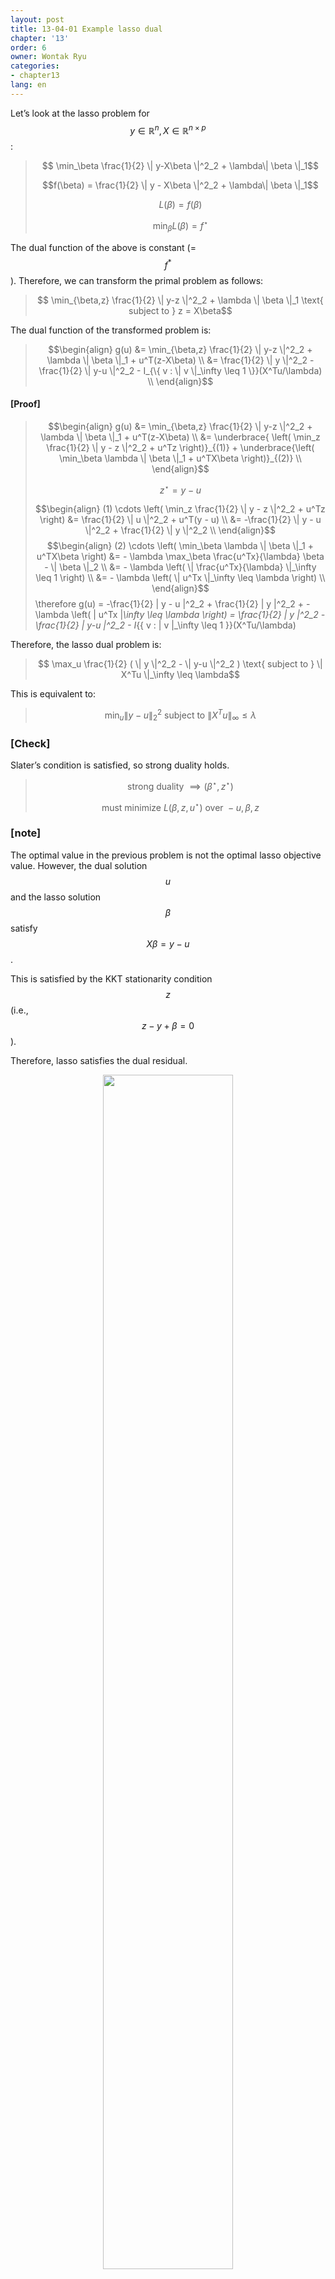 ```yaml
---
layout: post
title: 13-04-01 Example lasso dual
chapter: '13'
order: 6
owner: Wontak Ryu
categories:
- chapter13
lang: en
---
```


Let’s look at the lasso problem for $$y \in \mathbb{R}^n, X \in \mathbb{R}^{n\times p}$$:

> $$ \min_\beta \frac{1}{2} \| y-X\beta \|^2_2 + \lambda\| \beta \|_1$$
> 
> $$f(\beta) = \frac{1}{2} \| y - X\beta \|^2_2 +  \lambda\| \beta \|_1$$
> 
> $$L(\beta) = f(\beta)$$
> 
>  $$ \min_\beta L(\beta) = f^{\star}$$

The dual function of the above is constant (= $$f^*$$). Therefore, we can transform the primal problem as follows:

> $$ \min_{\beta,z} \frac{1}{2} \| y-z \|^2_2 + \lambda \| \beta \|_1 \text{ subject to } z = X\beta$$

The dual function of the transformed problem is:
> $$\begin{align}
> g(u) &= \min_{\beta,z} \frac{1}{2} \| y-z \|^2_2 + \lambda \| \beta \|_1 + u^T(z-X\beta) \\
> &= \frac{1}{2} \| y \|^2_2 - \frac{1}{2} \| y-u \|^2_2 - I_{\{ v : \| v \|_\infty \leq 1 \}}(X^Tu/\lambda) \\
> \end{align}$$
> 

#### [Proof]
> $$\begin{align}
> g(u) &= \min_{\beta,z} \frac{1}{2} \| y-z \|^2_2 + \lambda \| \beta \|_1 + u^T(z-X\beta) \\
> &= \underbrace{ \left( \min_z \frac{1}{2} \| y - z \|^2_2 + u^Tz \right)}_{(1)} + \underbrace{\left( \min_\beta  \lambda \| \beta \|_1 + u^TX\beta \right)}_{(2)} \\
> \end{align}$$
> 
> $$ z^{\star} = y - u$$
> 
> $$\begin{align}
> (1) \cdots \left( \min_z \frac{1}{2} \| y - z \|^2_2 + u^Tz \right)
> &= \frac{1}{2} \| u \|^2_2 + u^T(y - u) \\
> &= -\frac{1}{2} \| y - u \|^2_2 + \frac{1}{2} \| y \|^2_2 \\
> \end{align}$$
> $$\begin{align}
> (2) \cdots \left( \min_\beta  \lambda \| \beta \|_1 + u^TX\beta \right) 
> &= - \lambda \max_\beta \frac{u^Tx}{\lambda} \beta - \| \beta \|_2 \\
> &= - \lambda \left( \| \frac{u^Tx}{\lambda} \|_\infty \leq 1 \right) \\
> &= - \lambda \left( \| u^Tx \|_\infty \leq \lambda \right) \\
> \end{align}$$
> \therefore g(u) = -\frac{1}{2} \| y - u \|^2_2 + \frac{1}{2} \| y \|^2_2 + - \lambda \left( \| u^Tx \|_\infty \leq \lambda \right)
> = \frac{1}{2} \| y \|^2_2 - \frac{1}{2} \| y-u \|^2_2 - I_{\{ v : \| v \|_\infty \leq 1 \}}(X^Tu/\lambda)

Therefore, the lasso dual problem is:

> $$ \max_u \frac{1}{2} ( \| y \|^2_2 - \| y-u \|^2_2 ) \text{ subject to } \| X^Tu \|_\infty \leq \lambda$$

This is equivalent to:

> $$ \min_u \| y-u \|^2_2 \text{ subject to } \| X^Tu \|_\infty \leq \lambda$$

### [Check]
Slater’s condition is satisfied, so strong duality holds.
> $$ \text{strong duality } \implies (\beta^{\star}, z^{\star})$$
> 
> $$ \text{ must minimize  } L( \beta, z, u^{\star} ) \text{ over } -u, \beta, z$$

### [note]
The optimal value in the previous problem is not the optimal lasso objective value.
However, the dual solution $$u$$ and the lasso solution $$\beta$$ satisfy $$X\beta = y-u$$.

This is satisfied by the KKT stationarity condition $$z$$ (i.e., $$z-y + \beta = 0$$).

Therefore, lasso satisfies the dual residual.

<figure class="image" style="align: center;">
<p align="center">
 <img src="{{ site.baseurl }}/img/chapter_img/chapter13/Conjugate_LassoDual_Example.png" alt="" width="70%" height="70%">
 <figcaption style="text-align: center;">[Fig2] Lasso Dual [1]</figcaption>
</p>
</figure>